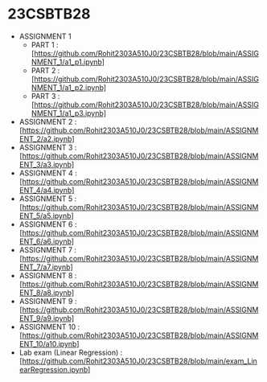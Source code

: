 # 23CSBTB28

- ASSIGNMENT 1
    - PART 1 : [https://github.com/Rohit2303A510J0/23CSBTB28/blob/main/ASSIGNMENT_1/a1_p1.ipynb]
    - PART 2 : [https://github.com/Rohit2303A510J0/23CSBTB28/blob/main/ASSIGNMENT_1/a1_p2.ipynb]
    - PART 3 : [https://github.com/Rohit2303A510J0/23CSBTB28/blob/main/ASSIGNMENT_1/a1_p3.ipynb]
- ASSIGNMENT 2 : [https://github.com/Rohit2303A510J0/23CSBTB28/blob/main/ASSIGNMENT_2/a2.ipynb]
- ASSIGNMENT 3 : [https://github.com/Rohit2303A510J0/23CSBTB28/blob/main/ASSIGNMENT_3/a3.ipynb]
- ASSIGNMENT 4 : [https://github.com/Rohit2303A510J0/23CSBTB28/blob/main/ASSIGNMENT_4/a4.ipynb]
- ASSIGNMENT 5 : [https://github.com/Rohit2303A510J0/23CSBTB28/blob/main/ASSIGNMENT_5/a5.ipynb]
- ASSIGNMENT 6 : [https://github.com/Rohit2303A510J0/23CSBTB28/blob/main/ASSIGNMENT_6/a6.ipynb]
- ASSIGNMENT 7 : [https://github.com/Rohit2303A510J0/23CSBTB28/blob/main/ASSIGNMENT_7/a7.ipynb]
- ASSIGNMENT 8 : [https://github.com/Rohit2303A510J0/23CSBTB28/blob/main/ASSIGNMENT_8/a8.ipynb]
- ASSIGNMENT 9 : [https://github.com/Rohit2303A510J0/23CSBTB28/blob/main/ASSIGNMENT_9/a9.ipynb]
- ASSIGNMENT 10 : [https://github.com/Rohit2303A510J0/23CSBTB28/blob/main/ASSIGNMENT_10/a10.ipynb]
- Lab exam (Linear Regression) : [https://github.com/Rohit2303A510J0/23CSBTB28/blob/main/exam_LinearRegression.ipynb]
